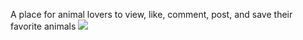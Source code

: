 A place for animal lovers to view, like, comment, post, and save their favorite animals
![](demo.gif)

